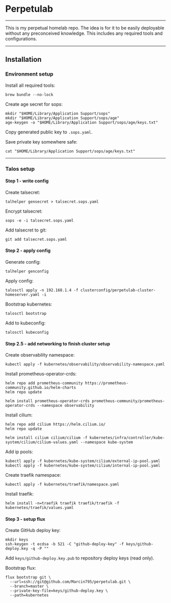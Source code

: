 # Perpetulab

---

This is my perpetual homelab repo. 
The idea is for it to be easily deployable without any preconceived knowledge.
This includes any required tools and configurations.

---

## Installation

### Environment setup

Install all required tools:
```shell
brew bundle --no-lock
```

Create age secret for sops:
```shell
mkdir "$HOME/Library/Application Support/sops"
mkdir "$HOME/Library/Application Support/sops/age"
age-keygen -o "$HOME/Library/Application Support/sops/age/keys.txt"
```

Copy generated public key to `.sops.yaml`.

Save private key somewhere safe:
```shell
cat "$HOME/Library/Application Support/sops/age/keys.txt"
```

---

### Talos setup

#### Step 1 - write config

Create talsecret:
```shell
talhelper gensecret > talsecret.sops.yaml
```

Encrypt talsecret:
```shell
sops -e -i talsecret.sops.yaml
```

Add talsecret to git:
```shell
git add talsecret.sops.yaml
```

#### Step 2 - apply config

Generate config:
```shell
talhelper genconfig
```

Apply config:
```shell
talosctl apply -n 192.168.1.4 -f clusterconfig/perpetulab-cluster-homeserver.yaml -i
```

Bootstrap kubernetes:
```shell
talosctl bootstrap
```

Add to kubeconfig:
```shell
talosctl kubeconfig
```

#### Step 2.5 - add networking to finish cluster setup

Create observability namespace:
```shell
kubectl apply -f kubernetes/observability/observability-namespace.yaml
```

Install prometheus-operator-crds:
```shell
helm repo add prometheus-community https://prometheus-community.github.io/helm-charts
helm repo update
```
```shell
helm install prometheus-operator-crds prometheus-community/prometheus-operator-crds --namespace observability
```

Install cilium:
```shell
helm repo add cilium https://helm.cilium.io/
helm repo update
```
```shell
helm install cilium cilium/cilium -f kubernetes/infra/controller/kube-system/cilium/cilium-values.yaml --namespace kube-system
```

Add ip pools:
```shell
kubectl apply -f kubernetes/kube-system/cilium/external-ip-pool.yaml
kubectl apply -f kubernetes/kube-system/cilium/internal-ip-pool.yaml
```

Create traefik namespace:
```shell
kubectl apply -f kubernetes/traefik/namespace.yaml
```

Install traefik:
```shell
helm install -n=traefik traefik traefik/traefik -f kubernetes/traefik/values.yaml
```

#### Step 3 - setup flux

Create GitHub deploy key:

```shell
mkdir keys
ssh-keygen -t ecdsa -b 521 -C "github-deploy-key" -f keys/github-deploy.key -q -P ""
```

Add `keys/github-deploy.key.pub` to repository deploy keys (read only).

Bootstrap flux:
```shell
flux bootstrap git \
  --url=ssh://git@github.com/Marcin795/perpetulab.git \
  --branch=master \
  --private-key-file=keys/github-deploy.key \
  --path=kubernetes 
```
